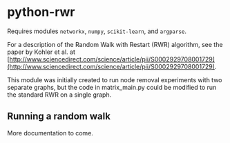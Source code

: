 # python-rwr

Requires modules `networkx`, `numpy`, `scikit-learn`, and `argparse`.

For a description of the Random Walk with Restart (RWR) algorithm, see the paper by Kohler et al. at [http://www.sciencedirect.com/science/article/pii/S0002929708001729](http://www.sciencedirect.com/science/article/pii/S0002929708001729).

This module was initially created to run node removal experiments with two separate graphs, but the code in matrix\_main.py could be modified to run the standard RWR on a single graph.

## Running a random walk

More documentation to come.
